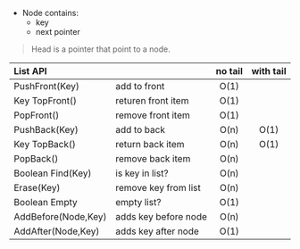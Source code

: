 * Node contains:
  * key
  * next pointer<br/>
> Head is a pointer that point to a node.

|List API||no tail|with tail|
|:-|:-|:-:|:-:|
|PushFront(Key)|add to front|O(1)||
|Key TopFront()|returen front item|O(1)||
|PopFront()|remove front item|O(1)||
|PushBack(Key)|add to back|O(n)|O(1)|
|Key TopBack()|return back item|O(n)|O(1)|
|PopBack()|remove back item|O(n)||
|Boolean Find(Key)|is key in list?|O(n)||
|Erase(Key)|remove key from list|O(n)||
|Boolean Empty|empty list?|O(1)||
|AddBefore(Node,Key)|adds key before node|O(n)||
|AddAfter(Node,Key)|adds key after node|O(1)||
